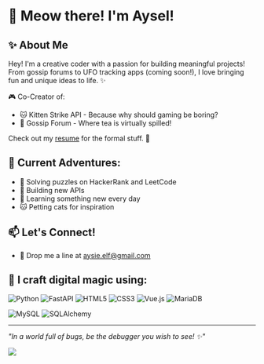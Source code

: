 # 🐾 Meow there! I'm Aysel!

## ✨ About Me
Hey! I'm a creative coder with a passion for building meaningful projects! From gossip forums to UFO tracking apps (coming soon!), I love bringing fun and unique ideas to life. ✨

🎮 Co-Creator of:
- 🐱 Kitten Strike API - Because why should gaming be boring?
- 💭 Gossip Forum - Where tea is virtually spilled!

Check out my [resume](https://github.com/aysieelf/aysieelf/blob/main/AyselKaradayiResume.pdf) for the formal stuff. 📝

## 💫 Current Adventures:
- 🧩 Solving puzzles on HackerRank and LeetCode
- 🚀 Building new APIs
- 🌱 Learning something new every day
- 🐱 Petting cats for inspiration

## 📫 Let's Connect!
- 📧 Drop me a line at aysie.elf@gmail.com

## 🌈 I craft digital magic using:
![Python](https://img.shields.io/badge/python-3670A0?style=for-the-badge&logo=python&logoColor=ffdd54)
![FastAPI](https://img.shields.io/badge/FastAPI-005571?style=for-the-badge&logo=fastapi)
![HTML5](https://img.shields.io/badge/html5-%23E34F26.svg?style=for-the-badge&logo=html5&logoColor=white) 
![CSS3](https://img.shields.io/badge/css3-%231572B6.svg?style=for-the-badge&logo=css3&logoColor=white) 
![Vue.js](https://img.shields.io/badge/Vue.js-35495E?style=for-the-badge&logo=vuedotjs&logoColor=4FC08D)
![MariaDB](https://img.shields.io/badge/MariaDB-003545?style=for-the-badge&logo=mariadb&logoColor=white)

![MySQL](https://shields.io/badge/MySQL-lightgrey?logo=mysql&style=plastic&logoColor=white&labelColor=blue)
![SQLAlchemy](https://img.shields.io/badge/SQLAlchemy-306998?logo=python&logoColor=white)


---
*"In a world full of bugs, be the debugger you wish to see! ✨"*

[![](https://visitcount.itsvg.in/api?id=aysieelf&icon=0&color=1)](https://visitcount.itsvg.in)
